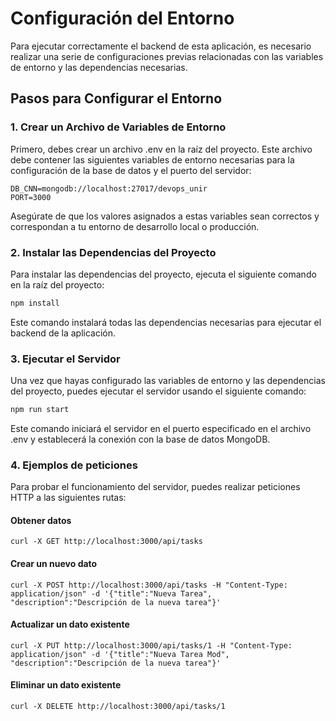 # Configuración del Entorno

Para ejecutar correctamente el backend de esta aplicación, es necesario realizar una serie de configuraciones previas relacionadas con las variables de entorno y las dependencias necesarias.

## Pasos para Configurar el Entorno

### 1. Crear un Archivo de Variables de Entorno

Primero, debes crear un archivo .env en la raíz del proyecto. Este archivo debe contener las siguientes variables de entorno necesarias para la configuración de la base de datos y el puerto del servidor:

```plaintext
DB_CNN=mongodb://localhost:27017/devops_unir
PORT=3000
```

Asegúrate de que los valores asignados a estas variables sean correctos y correspondan a tu entorno de desarrollo local o producción.

### 2. Instalar las Dependencias del Proyecto

Para instalar las dependencias del proyecto, ejecuta el siguiente comando en la raíz del proyecto:

```bash
npm install
```

Este comando instalará todas las dependencias necesarias para ejecutar el backend de la aplicación.

### 3. Ejecutar el Servidor

Una vez que hayas configurado las variables de entorno y las dependencias del proyecto, puedes ejecutar el servidor usando el siguiente comando:

```bash
npm run start
```

Este comando iniciará el servidor en el puerto especificado en el archivo .env y establecerá la conexión con la base de datos MongoDB.

### 4. Ejemplos de peticiones

Para probar el funcionamiento del servidor, puedes realizar peticiones HTTP a las siguientes rutas:

#### Obtener datos

```plaintext
curl -X GET http://localhost:3000/api/tasks
```

#### Crear un nuevo dato

```plaintext
curl -X POST http://localhost:3000/api/tasks -H "Content-Type: application/json" -d '{"title":"Nueva Tarea", "description":"Descripción de la nueva tarea"}'
```

#### Actualizar un dato existente

```plaintext
curl -X PUT http://localhost:3000/api/tasks/1 -H "Content-Type: application/json" -d '{"title":"Nueva Tarea Mod", "description":"Descripción de la nueva tarea"}'
```

#### Eliminar un dato existente

```plaintext
curl -X DELETE http://localhost:3000/api/tasks/1
```
